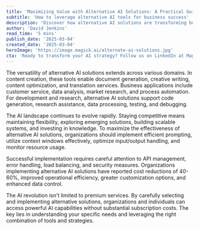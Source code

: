 ```yaml
---
title: 'Maximizing Value with Alternative AI Solutions: A Practical Guide'
subtitle: 'How to leverage alternative AI tools for business success'
description: 'Discover how alternative AI solutions are transforming business operations across content creation, business applications, and development. Learn key strategies for implementation and optimization while achieving significant cost savings.'
author: 'David Jenkins'
read_time: '5 mins'
publish_date: '2025-03-04'
created_date: '2025-03-04'
heroImage: 'https://image.magick.ai/alternate-ai-solutions.jpg'
cta: 'Ready to transform your AI strategy? Follow us on LinkedIn at MagickAI for the latest insights and developments in accessible AI technology.'
---
```


The versatility of alternative AI solutions extends across various domains. In content creation, these tools enable document generation, creative writing, content optimization, and translation services. Business applications include customer service, data analysis, market research, and process automation. For development and research, alternative AI solutions support code generation, research assistance, data processing, testing, and debugging.

The AI landscape continues to evolve rapidly. Staying competitive means maintaining flexibility, exploring emerging solutions, building scalable systems, and investing in knowledge. To maximize the effectiveness of alternative AI solutions, organizations should implement efficient prompting, utilize context windows effectively, optimize input/output handling, and monitor resource usage.

Successful implementation requires careful attention to API management, error handling, load balancing, and security measures. Organizations implementing alternative AI solutions have reported cost reductions of 40-60%, improved operational efficiency, greater customization options, and enhanced data control.

The AI revolution isn't limited to premium services. By carefully selecting and implementing alternative solutions, organizations and individuals can access powerful AI capabilities without substantial subscription costs. The key lies in understanding your specific needs and leveraging the right combination of tools and strategies.